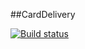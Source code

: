 ##CardDelivery

[![Build status](https://ci.appveyor.com/api/projects/status/9pioetuh85akfxh3?svg=true)](https://ci.appveyor.com/project/Zumaletto/hw2-3-deliverynewdate)